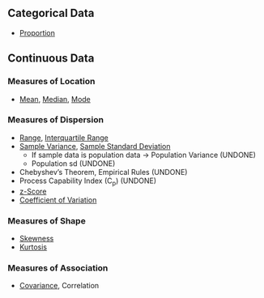 ## Categorical Data
- [Proportion]([SC]-Descriptive-Analytics/[SC]-Descriptive-Statistical-Measures/[M]-Proportion.md)
## Continuous Data
### Measures of Location
- [Mean]([SC]-Descriptive-Analytics/[SC]-Descriptive-Statistical-Measures/[M]-Mean.md), [Median]([SC]-Descriptive-Analytics/[SC]-Descriptive-Statistical-Measures/[M]-Median.md), [Mode]([SC]-Descriptive-Analytics/[SC]-Descriptive-Statistical-Measures/[M]-Mode.md)
### Measures of Dispersion
- [Range]([SC]-Descriptive-Analytics/[SC]-Descriptive-Statistical-Measures/[M]-Range.md), [Interquartile Range]([SC]-Descriptive-Analytics/[SC]-Descriptive-Statistical-Measures/[M]-Interquartile-Range.md)
- [Sample Variance]([SC]-Descriptive-Analytics/[SC]-Descriptive-Statistical-Measures/[M]-Sample-Variance.md), [Sample Standard Deviation]([SC]-Descriptive-Analytics/[SC]-Descriptive-Statistical-Measures/[M]-Sample-Standard-Deviation.md)
  - If sample data is population data &#8594; Population Variance (UNDONE)
  - Population sd (UNDONE)
- Chebyshev’s Theorem, Empirical Rules (UNDONE)
- Process Capability Index (C<sub>p</sub>) (UNDONE)
- [z-Score]([SC]-Descriptive-Analytics/[SC]-Descriptive-Statistical-Measures/[M]-z-Score.md)
- [Coefficient of Variation]([SC]-Descriptive-Analytics/[SC]-Descriptive-Statistical-Measures/[M]-Coefficient-of-Variation.md)
### Measures of Shape
- [Skewness]([SC]-Descriptive-Analytics/[SC]-Descriptive-Statistical-Measures/[M]-Skewness.md)
- [Kurtosis]([SC]-Descriptive-Analytics/[SC]-Descriptive-Statistical-Measures/[M]-Kurtosis.md)
### Measures of Association
- [Covariance]([SC]-Descriptive-Analytics/[SC]-Descriptive-Statistical-Measures/[M]-Covariance.md), Correlation
